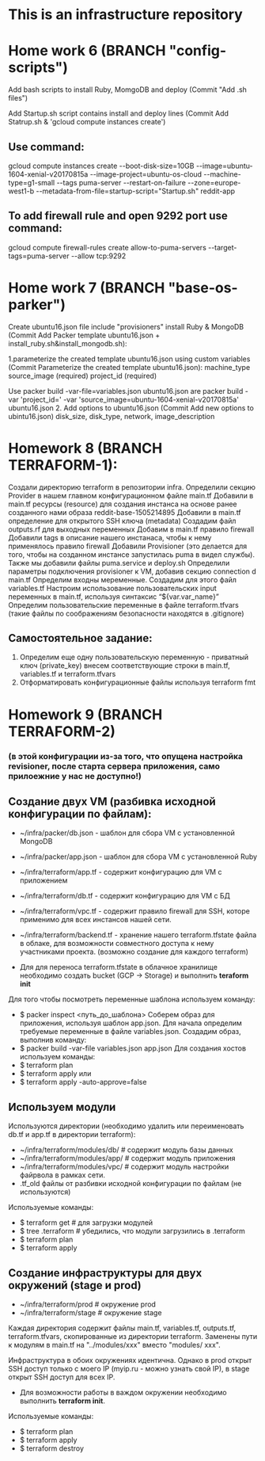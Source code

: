 # This is an infrastructure repository

# Home work 6 (BRANCH "config-scripts")
Add bash scripts to install Ruby, MomgoDB and deploy (Commit "Add .sh files")

Add Startup.sh script contains install and deploy lines (Commit Add Statrup.sh & 'gcloud compute instances create')
## Use command:
gcloud compute instances create --boot-disk-size=10GB --image=ubuntu-1604-xenial-v20170815a --image-project=ubuntu-os-cloud --machine-type=g1-small --tags puma-server --restart-on-failure --zone=europe-west1-b --metadata-from-file=startup-script="Startup.sh" reddit-app
## To add firewall rule and open 9292 port use command:
gcloud compute firewall-rules create allow-to-puma-servers --target-tags=puma-server --allow tcp:9292

# Home work 7 (BRANCH "base-os-parker")

Create ubuntu16.json file include "provisioners" install Ruby & MongoDB (Commit Add Packer template ubuntu16.json + install_ruby.sh&install_mongodb.sh):

1.parameterize the created template ubuntu16.json using custom variables (Commit Parameterize the created template ubuntu16.json):
   machine_type
   source_image (required)
   project_id (required)

Use packer build -var-file=variables.json ubuntu16.json are packer build -var 'project_id=<My project_id>' -var 'source_image=ubuntu-1604-xenial-v20170815a' ubuntu16.json
2. Add options to ubuntu16.json (Commit Add new options to ubintu16.json)
    disk_size,
    disk_type,
    network,
    image_description

# Homework 8 (BRANCH TERRAFORM-1):

Создали директорию terraform в репозитории infra.
Определили секцию Provider в нашем главном конфигурационном файле main.tf
Добавили в main.tf ресурсы (resource) для создания инстанса на основе ранее созданного нами образа reddit-base-1505214895
Добавили в main.tf определение для открытого SSH ключа (metadata)
Создадим файл outputs.rf для выходных переменных
Добавим в main.tf правило firewall
Добавили tags в описание нашего инстанаса, чтобы к нему применялось правило firewall
Добавили Provisioner (это делается для того, чтобы на созданном инстансе запустилась puma в видел службы). Также мы добавили файлы puma.service и deploy.sh
Определили параметры подключения provisioner к VM, добавив секцию connection d main.tf
Определим входны меременные. Создадим для этого файл variables.tf
Настроим использование пользовательских input переменных в main.tf, используя синтаксис “${var.var_name}”
Определим пользовательские переменные в файле terraform.tfvars (такие файлы по соображениям безопасности находятся в .gitignore)

## Самостоятельное задание:
1. Определим еще одну пользовательскую переменную - приватный ключ (private_key) внесем соответствующие строки в main.tf, variables.tf и terraform.tfvars
2. Отформатировать конфигурационные файлы используя terraform fmt

# Homework 9 (BRANCH TERRAFORM-2)
### (в этой конфигурации из-за того, что опущена настройка revisioner, после старта сервера приложения, само прилоежние у нас не доступно!)

## Создание двух VM (разбивка исходной конфигурации по файлам):

- ~/infra/packer/db.json - шаблон для сбора VM с установленной MongoDB
- ~/infra/packer/app.json - шаблон для сбора VM с установленной Ruby
- ~/infra/terraform/app.tf - содержит конфигурацию для VM с приложением
- ~/infra/terraform/db.tf - содержит конфигурацию для VM с БД
- ~/infra/terraform/vpc.tf - содержит правило  firewall для SSH, которе применимо для всех инстансов нашей сети.

- ~/infra/terraform/backend.tf - хранение нашего terraform.tfstate файла в облаке, для возможности совместного доступа к нему участниками проекта. (возможно создание для каждого terraform)
- Для для переноса terraform.tfstate в облачное хранилище необходимо создать bucket (GCP -> Storage) и выполнить **teraform init**

Для того чтобы посмотреть переменные шаблона используем команду:
- $ packer inspect <путь_до_шаблона>
Соберем образ для приложения, используя шаблон app.json.
Для начала определим требуемые переменные в файле variables.json.
Создадим образ, выполнив команду:
- $ packer build -var-file variables.json app.json
Для создания хостов используем команды:
- $ terraform plan
- $ terraform apply
или
- $ terraform apply -auto-approve=false

## Используем модули

Используются директории (необходимо удалить или переименовать db.tf и app.tf в директории terraform):
- ~/infra/terraform/modules/db/  # содержит модуль базы данных
- ~/infra/terraform/modules/app/ # содержит модуль приложения
- ~/infra/terraform/modules/vpc/ # содержит модуль настройки файрвола в рамках сети.
- .tf_old файлы от разбивки исходной конфигурации по файлам (не используются)

Используемые команды:
- $ terraform get      # для загрузки модулей
- $ tree .terraform    # убедились, что модули загрузились в .terraform
- $ terraform plan
- $ terraform apply

## Создание инфраструктуры для двух окружений (stage и  prod)

- ~/infra/terraform/prod  # окружение prod
- ~/infra/terraform/stage # окружение stage

Каждая директория содержит файлы main.tf, variables.tf,
outputs.tf, terraform.tfvars, скопированные из директории terraform. Заменены пути к модулям в main.tf на "../modules/xxx" вместо "modules/
xxx".

Инфраструктура в обоих окружениях идентична. Однако в prod открыт SSH доступ только с моего  IP (myip.ru - можно узнать свой  IP), в stage открыт SSH доступ для всех IP.

- Для возможности работы в важдом окружении необходимо выполнить **terraform init**.

Используемые команды:
- $ terraform plan
- $ terraform apply
- $ terraform destroy
